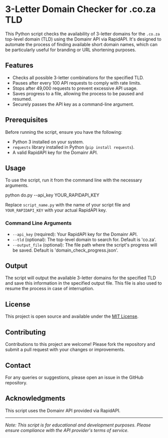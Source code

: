 # 3-Letter Domain Checker for .co.za TLD

This Python script checks the availability of 3-letter domains for the `.co.za` top-level domain (TLD) using the Domainr API via RapidAPI. It's designed to automate the process of finding available short domain names, which can be particularly useful for branding or URL shortening purposes.

## Features

- Checks all possible 3-letter combinations for the specified TLD.
- Pauses after every 100 API requests to comply with rate limits.
- Stops after 49,000 requests to prevent excessive API usage.
- Saves progress to a file, allowing the process to be paused and resumed.
- Securely passes the API key as a command-line argument.

## Prerequisites

Before running the script, ensure you have the following:

- Python 3 installed on your system.
- `requests` library installed in Python (`pip install requests`).
- A valid RapidAPI key for the Domainr API.

## Usage

To use the script, run it from the command line with the necessary arguments.

python do.py --api_key YOUR_RAPIDAPI_KEY

Replace `script_name.py` with the name of your script file and `YOUR_RAPIDAPI_KEY` with your actual RapidAPI key.

### Command Line Arguments

- `--api_key` (required): Your RapidAPI key for the Domainr API.
- `--tld` (optional): The top-level domain to search for. Default is 'co.za'.
- `--output_file` (optional): The file path where the script's progress will be saved. Default is 'domain_check_progress.json'.

## Output

The script will output the available 3-letter domains for the specified TLD and save this information in the specified output file. This file is also used to resume the process in case of interruption.

## License

This project is open source and available under the [MIT License](LICENSE).

## Contributing

Contributions to this project are welcome! Please fork the repository and submit a pull request with your changes or improvements.

## Contact

For any queries or suggestions, please open an issue in the GitHub repository.

## Acknowledgments

This script uses the Domainr API provided via RapidAPI.

---

_Note: This script is for educational and development purposes. Please ensure compliance with the API provider's terms of service._
